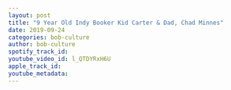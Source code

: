 ```yaml
---
layout: post
title: "9 Year Old Indy Booker Kid Carter & Dad, Chad Minnes"
date: 2019-09-24
categories: bob-culture
author: bob-culture
spotify_track_id: 
youtube_video_id: l_QTDYRxH6U
apple_track_id: 
youtube_metadata: 
---
```

